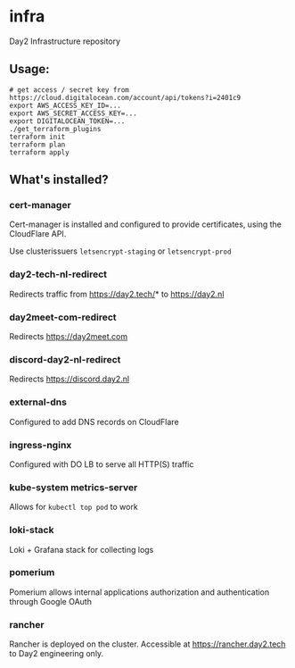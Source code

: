 # infra

Day2 Infrastructure repository


## Usage:
```
# get access / secret key from https://cloud.digitalocean.com/account/api/tokens?i=2401c9
export AWS_ACCESS_KEY_ID=...
export AWS_SECRET_ACCESS_KEY=...
export DIGITALOCEAN_TOKEN=...
./get_terraform_plugins
terraform init
terraform plan
terraform apply
```

## What's installed?

### cert-manager

Cert-manager is installed and configured to provide certificates, using the CloudFlare API.

Use clusterissuers `letsencrypt-staging` or `letsencrypt-prod`

### day2-tech-nl-redirect

Redirects traffic from <https://day2.tech/>* to <https://day2.nl>

### day2meet-com-redirect

Redirects <https://day2meet.com>

### discord-day2-nl-redirect

Redirects <https://discord.day2.nl>

### external-dns

Configured to add DNS records on CloudFlare

### ingress-nginx

Configured with DO LB to serve all HTTP(S) traffic

### kube-system metrics-server

Allows for `kubectl top pod` to work

### loki-stack

Loki + Grafana stack for collecting logs

### pomerium

Pomerium allows internal applications authorization and authentication through Google OAuth

### rancher

Rancher is deployed on the cluster. Accessible at <https://rancher.day2.tech> to Day2 engineering only.
